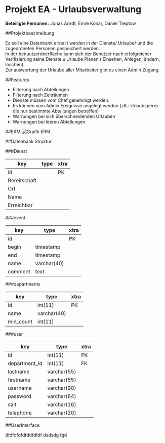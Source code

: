 # Projekt EA - Urlaubsverwaltung
**Beteiligte Personen:**
Jonas Arndt, Emre Konar, Daniel Treptow


##Projektbeschreibung

Es soll eine Datenbank erstellt werden in der Dienste/ Urlaube/ und die zugeordneten Personen gespeichert werden.  
In der benuutzeroberfläche kann sich der Benutzer nach erfolgreicher Verifizierung seine Dienste u Urlaube Planen ( Einsehen, Anlegen, ändern, löschen).  
Zur auswertung der Urlaube aller Mitarbeiter gibt es einen Admin Zugang.  

##Features

* Filterung nach Abteilungen
* Filterung nach Zeiträumen
* Dienste müssen vom Chef genehmigt werden.
* Es können vom Admin Ereignisse angelegt werden (zB.: Urlaubsperre die nur bestimmte Abteilungen betreffen)
* Warnungen bei sich überschneidenden Urlauben
* Warnungen bei leeren Abteilungen

##ERM
![Grafik ERM](https://lh5.googleusercontent.com/Uj-P3OOhkwNSJtWib6p8Sye4znvjLk_q8zdT42VCyWxBvZdXF0kOzd7dRxnkBlcZYg=w1563-h766 "Grafik ERM")


##Datenbank Struktur

###Dienst

| key | type | xtra |
| --- | --- | --- | 
| id  |  | PK |
| Bereitschaft  |  |
| Ort  |  |
| Name  |  |
| Erreichbar  |  |


###event

| key | type| xtra |
| --- | --- | --- | 
| id  |  | PK |
| begin  | timestamp |
| end  | timestamp |
| name  | varchar(40) |
| comment  | text |


###departments

| key | type | xtra | 
| --- | --- | --- | 
| id  | int(11) | PK |
| name  | varchar(40) |
| min_count  | int(11) |

###user

| key | type | xtra |
| --- | --- | --- | 
| id  | int(11) | PK |
| department_id  | int(11) | FK |
| lastname | varchar(55) |
| firstname  | varchar(55) |
| username | varchar(90) |
| password  | varchar(64) |
| salt | varchar(16) |
| telephone  | varchar(20) |


##UserInterface

dfdfdfdfdfddfdfdf dsdsdg fgd

